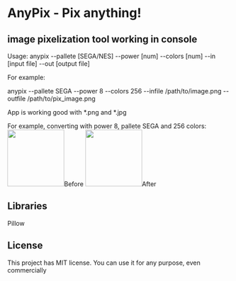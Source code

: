 # AnyPix - Pix anything!
## image pixelization tool working in console

Usage: anypix --pallete [SEGA/NES] --power [num] --colors [num] --in [input file] --out [output file]

For example:

anypix --pallete SEGA --power 8 --colors 256 --infile /path/to/image.png --outfile /path/to/pix_image.png

App is working good with *.png and *.jpg

For example, converting with power 8, pallete SEGA and 256 colors:
<image src="src/assets/test.jpg" height=128>Before</image>
<image src="src/assets/test_converted.jpg" height=128>After</image>


## Libraries
Pillow

## License
This project has MIT license. You can use it for any purpose, even commercially